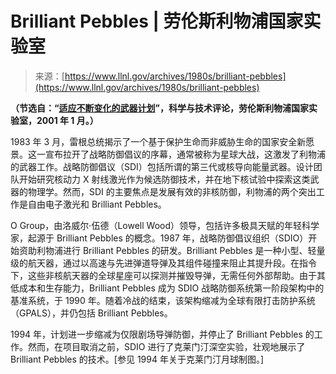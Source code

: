 <!--yml

category: 未分类

date: 2024-05-29 12:48:23

-->

# Brilliant Pebbles | 劳伦斯利物浦国家实验室

> 来源：[https://www.llnl.gov/archives/1980s/brilliant-pebbles](https://www.llnl.gov/archives/1980s/brilliant-pebbles)

**（节选自：“[适应不断变化的武器计划](https://str.llnl.gov/str/January01/Batzel4.html)”，科学与技术评论，劳伦斯利物浦国家实验室，2001 年 1 月。）**

1983 年 3 月，雷根总统揭示了一个基于保护生命而非威胁生命的国家安全新愿景。这一宣布拉开了战略防御倡议的序幕，通常被称为星球大战，这激发了利物浦的武器工作。战略防御倡议（SDI）包括所谓的第三代或核导向能量武器。设计团队开始研究核动力 X 射线激光作为候选防御技术，并在地下核试验中探索这类武器的物理学。然而，SDI 的主要焦点是发展有效的非核防御，利物浦的两个突出工作是自由电子激光和 Brilliant Pebbles。

O Group，由洛威尔·伍德（Lowell Wood）领导，包括许多极具天赋的年轻科学家，起源于 Brilliant Pebbles 的概念。1987 年，战略防御倡议组织（SDIO）开始资助利物浦进行 Brilliant Pebbles 的研发。Brilliant Pebbles 是一种小型、轻量级的航天器，通过以高速与先进弹道导弹及其组件碰撞来阻止其提升段。在指令下，这些非核航天器的全球星座可以探测并摧毁导弹，无需任何外部帮助。由于其低成本和生存能力，Brilliant Pebbles 成为 SDIO 战略防御系统第一阶段架构中的基准系统，于 1990 年。随着冷战的结束，该架构缩减为全球有限打击防护系统（GPALS），并仍包括 Brilliant Pebbles。

1994 年，计划进一步缩减为仅限剧场导弹防御，并停止了 Brilliant Pebbles 的工作。然而，在项目取消之前，SDIO 进行了克莱门汀深空实验，壮观地展示了 Brilliant Pebbles 的技术。[参见 1994 年关于克莱门汀月球制图。]

